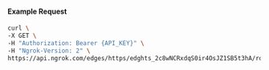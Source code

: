 <!-- Code generated for API Clients. DO NOT EDIT. -->

#### Example Request

```bash
curl \
-X GET \
-H "Authorization: Bearer {API_KEY}" \
-H "Ngrok-Version: 2" \
https://api.ngrok.com/edges/https/edghts_2c8wNCRxdqS0ir4OsJZ1SB5t3hA/routes/edghtsrt_2c8wN7LFqxHySUr4OOFW2DEZTDM/request_headers
```
